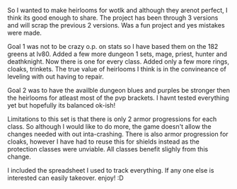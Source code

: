 So I wanted to make heirlooms for wotlk and although they arenot perfect, I think its good enough to share.
The project has been through 3 versions and will scrap the previous 2 versions. Was a fun project and yes mistakes were made.

Goal 1 was not to be crazy o.p. on stats so I have based them on the 182 greens at lv80. 
Added a few more dungeon 1 sets, mage, priest, hunter and deathknight. Now there is one for every class.
Added only a few more rings, cloaks, trinkets.
The true value of heirlooms I think is in the convineance of leveling with out having to repair.

Goal 2 was to have the availble dungeon blues and purples be stronger then the heirlooms for atleast
most of the pvp brackets. I havnt tested everything yet but hopefully its balanced ok-ish!

Limitations to this set is that there is only 2 armor progressions for each class. So although I would 
like to do more, the game doesn't allow the changes needed with out inta-crashing. There is also armor
progression for cloaks, however I have had to reuse this for shields instead as the protection classes
were unviable. All classes benefit slighly from this change.

I included the spreadsheet I used to track everything. If any one else is interested can easily takeover.
enjoy! :D
